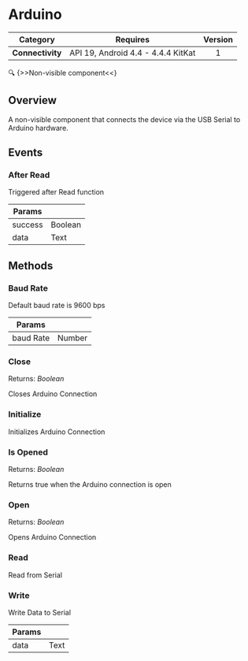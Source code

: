 # Arduino

| Category | Requires | Version |
|:--------:|:-------:|:--------:|
|**Connectivity**|<span class="chip chip-any">API 19, Android 4.4 - 4.4.4 KitKat</span>|<span class="chip chip-number">1</span>|

:mag: {>>Non-visible component<<}

## Overview

A non-visible component that connects the device via the USB Serial to Arduino hardware.

## Events

### After Read

Triggered after Read function

<div class="block" ai2-block="event" not-rendered="true" value="%7B%22componentName%22:%20%22Arduino%22,%20%22name%22:%20%22After%20Read%22,%20%22params%22:%20%5B%22success%22,%20%22data%22%5D%7D"></div>

| Params | []() |
|--------|------|
|success|<span class="chip chip-boolean">Boolean</span>|
|data|<span class="chip chip-text">Text</span>|


## Methods

### Baud Rate

Default baud rate is 9600 bps

<div class="block" ai2-block="method" not-rendered="true" value="%7B%22componentName%22:%20%22Arduino%22,%20%22name%22:%20%22Baud%20Rate%22,%20%22output%22:%20false,%20%22params%22:%20%5B%22baud%20Rate%22%5D%7D"></div>


| Params | []() |
|--------|------|
|baud Rate|<span class="chip chip-number">Number</span>|


### Close

<span class="chip chip-boolean">Returns: <i>Boolean</i></span> 

Closes Arduino Connection

<div class="block" ai2-block="method" not-rendered="true" value="%7B%22componentName%22:%20%22Arduino%22,%20%22name%22:%20%22Close%22,%20%22output%22:%20true,%20%22params%22:%20%5B%5D%7D"></div>


### Initialize

Initializes Arduino Connection

<div class="block" ai2-block="method" not-rendered="true" value="%7B%22componentName%22:%20%22Arduino%22,%20%22name%22:%20%22Initialize%22,%20%22output%22:%20false,%20%22params%22:%20%5B%5D%7D"></div>


### Is Opened

<span class="chip chip-boolean">Returns: <i>Boolean</i></span> 

Returns true when the Arduino connection is open

<div class="block" ai2-block="method" not-rendered="true" value="%7B%22componentName%22:%20%22Arduino%22,%20%22name%22:%20%22Is%20Opened%22,%20%22output%22:%20true,%20%22params%22:%20%5B%5D%7D"></div>


### Open

<span class="chip chip-boolean">Returns: <i>Boolean</i></span> 

Opens Arduino Connection

<div class="block" ai2-block="method" not-rendered="true" value="%7B%22componentName%22:%20%22Arduino%22,%20%22name%22:%20%22Open%22,%20%22output%22:%20true,%20%22params%22:%20%5B%5D%7D"></div>


### Read

Read from Serial

<div class="block" ai2-block="method" not-rendered="true" value="%7B%22componentName%22:%20%22Arduino%22,%20%22name%22:%20%22Read%22,%20%22output%22:%20false,%20%22params%22:%20%5B%5D%7D"></div>


### Write

Write Data to Serial

<div class="block" ai2-block="method" not-rendered="true" value="%7B%22componentName%22:%20%22Arduino%22,%20%22name%22:%20%22Write%22,%20%22output%22:%20false,%20%22params%22:%20%5B%22data%22%5D%7D"></div>


| Params | []() |
|--------|------|
|data|<span class="chip chip-text">Text</span>|
